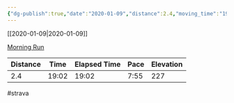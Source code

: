 ```yaml
---
{"dg-publish":true,"date":"2020-01-09","distance":2.4,"moving_time":"19:02","elapsed_time":"19:02","pace":"7:55","total_elevation_gain":227,"url":"https://www.strava.com/activities/3023218420","permalink":"/01-personal/strava/2020-01-09-morning-run/","dgPassFrontmatter":true}
---
```



[[2020-01-09\|2020-01-09]]

[Morning Run](https://www.strava.com/activities/3023218420)

| Distance | Time  | Elapsed Time | Pace | Elevation |
| -------- | ----- | ------------ | ---- | --------- |
| 2.4      | 19:02 | 19:02        | 7:55 | 227       |




#strava
